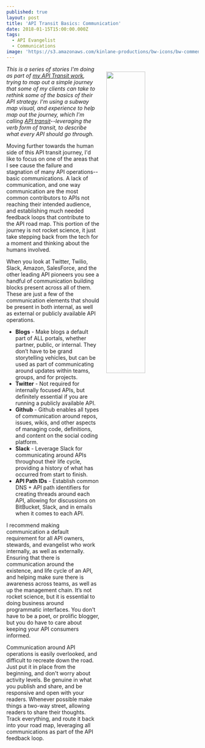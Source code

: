 ```yaml
---
published: true
layout: post
title: 'API Transit Basics: Communication'
date: 2018-01-15T15:00:00.000Z
tags:
  - API Evangelist
  - Communications
image: 'https://s3.amazonaws.com/kinlane-productions/bw-icons/bw-comment-bubbles.png'
---
```

<p><img src="https://s3.amazonaws.com/kinlane-productions/bw-icons/bw-comment-bubbles.png" align="right" width="45%" style="padding: 15px;" /></p>

_This is a series of stories I'm doing as part of [my API Transit work](http://basics.apievangelist.com/), trying to map out a simple journey that some of my clients can take to rethink some of the basics of their API strategy. I'm using a subway map visual, and experience to help map out the journey, which I'm calling [API transit](http://basics.apievangelist.com/)--leveraging the verb form of transit, to describe what every API should go through._

Moving further towards the human side of this API transit journey, I'd like to focus on one of the areas that I see cause the failure and stagnation of many API operations--basic communications. A lack of communication, and one way communication are the most common contributors to APIs not reaching their intended audience, and establishing much needed feedback loops that contribute to the API road map. This portion of the journey is not rocket science, it just take stepping back from the tech for a moment and thinking about the humans involved.

When you look at Twitter, Twilio, Slack, Amazon, SalesForce, and the other leading API pioneers you see a handful of communication building blocks present across all of them. These are just a few of the communication elements that should be present in both internal, as well as external or publicly available API operations.

- **Blogs** - Make blogs a default part of ALL portals, whether partner, public, or internal. They don’t have to be grand storytelling vehicles, but can be used as part of communicating around updates within teams, groups, and for projects.
- **Twitter** - Not required for internally focused APIs, but definitely essential if you are running a publicly available API.
- **Github** - Github enables all types of communication around repos, issues, wikis, and other aspects of managing code, definitions, and content on the social coding platform.
- **Slack** - Leverage Slack for communicating around APIs throughout their life cycle, providing a history of what has occurred from start to finish.
- **API Path IDs** - Establish common DNS + API path identifiers for creating threads around each API, allowing for discussions on BitBucket, Slack, and in emails when it comes to each API.

I recommend making communication a default requirement for all API owners, stewards, and evangelist who work internally, as well as externally. Ensuring that there is communication around the existence, and life cycle of an API, and helping make sure there is awareness across teams, as well as up the management chain. It’s not rocket science, but it is essential to doing business around programmatic interfaces. You don't have to be a poet, or prolific blogger, but you do have to care about keeping your API consumers informed.

Communication around API operations is easily overlooked, and difficult to recreate down the road. Just put it in place from the beginning, and don't worry about activity levels. Be genuine in what you publish and share, and be responsive and open with your readers. Whenever possible make things a two-way street, allowing readers to share their thoughts. Track everything, and route it back into your road map, leveraging all communications as part of the API feedback loop.
